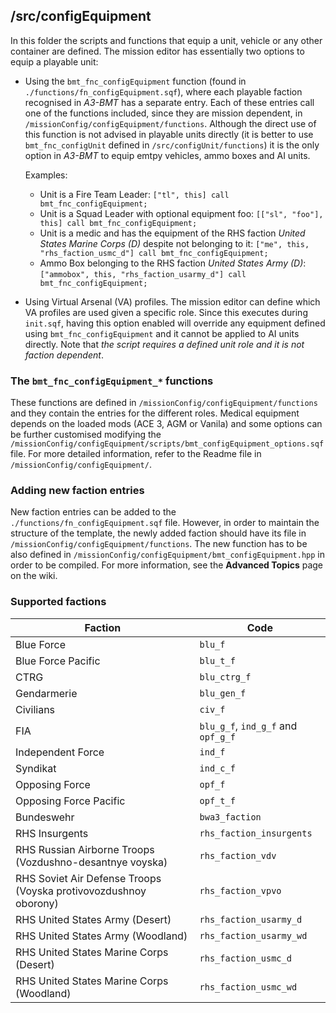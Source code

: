 ## /src/configEquipment

In this folder the scripts and functions that equip a unit, vehicle or any other container are defined. The
mission editor has essentially two options to equip a playable unit:

* Using the `bmt_fnc_configEquipment` function (found in `./functions/fn_configEquipment.sqf`), where each
playable faction recognised in *A3-BMT* has a separate entry. Each of these entries call one of the
functions included, since they are mission dependent, in `/missionConfig/configEquipment/functions`.
Although the direct use of this function is not advised in playable units directly (it is better to use
`bmt_fnc_configUnit` defined in `/src/configUnit/functions`) it is the only option in *A3-BMT* to equip
emtpy vehicles, ammo boxes and AI units.

  Examples:

  * Unit is a Fire Team Leader: `["tl", this] call bmt_fnc_configEquipment;`
  * Unit is a Squad Leader with optional equipment foo: `[["sl", "foo"], this] call bmt_fnc_configEquipment;`
  * Unit is a medic and has the equipment of the RHS faction *United States Marine Corps (D)* despite not
  belonging to it: `["me", this, "rhs_faction_usmc_d"] call bmt_fnc_configEquipment;`
  * Ammo Box belonging to the RHS faction *United States Army (D)*:
  `["ammobox", this, "rhs_faction_usarmy_d"] call bmt_fnc_configEquipment;`

* Using Virtual Arsenal (VA) profiles. The mission editor can define which VA profiles are used given a
specific role. Since this executes during `init.sqf`, having this option enabled will override any
equipment defined using `bmt_fnc_configEquipment` and it cannot be applied to AI units directly. Note that
*the script requires a defined unit role and it  is not faction dependent*.

### The `bmt_fnc_configEquipment_*` functions

These functions are defined in `/missionConfig/configEquipment/functions` and they contain the entries for
the different roles. Medical equipment depends on the loaded mods (ACE 3, AGM or Vanila) and some options
can be  further customised modifying the
`/missionConfig/configEquipment/scripts/bmt_configEquipment_options.sqf` file. For more detailed
information, refer to the Readme file in `/missionConfig/configEquipment/`.

### Adding new faction entries

New faction entries can be added to the `./functions/fn_configEquipment.sqf` file. However, in order to
maintain the structure of the template, the newly added faction should have its file in
`/missionConfig/configEquipment/functions`. The new function has to be also defined in
`/missionConfig/configEquipment/bmt_configEquipment.hpp` in order to be compiled. For more information, see
the **Advanced Topics** page on the wiki.

### Supported factions

| **Faction**        | **Code**          |
| ------------- | ------------- |
| Blue Force                                                       | `blu_f`                            |
| Blue Force Pacific                                               | `blu_t_f`                          |
| CTRG                                                             | `blu_ctrg_f`                       |
| Gendarmerie                                                      | `blu_gen_f`                        |
| Civilians                                                        | `civ_f`                            |
| FIA                                                              | `blu_g_f`, `ind_g_f` and `opf_g_f` |
| Independent Force                                                | `ind_f`                            |
| Syndikat                                                         | `ind_c_f`                          |
| Opposing Force                                                   | `opf_f`                            |
| Opposing Force Pacific                                           | `opf_t_f`                          |
| Bundeswehr                                                       | `bwa3_faction`                     |
| RHS Insurgents                                                   | `rhs_faction_insurgents`           |
| RHS Russian Airborne Troops (Vozdushno-desantnye voyska)         | `rhs_faction_vdv`                  |
| RHS Soviet Air Defense Troops (Voyska protivovozdushnoy oborony) | `rhs_faction_vpvo`                 |
| RHS United States Army (Desert)                                  | `rhs_faction_usarmy_d`             |
| RHS United States Army (Woodland)                                | `rhs_faction_usarmy_wd`            |
| RHS United States Marine Corps (Desert)                          | `rhs_faction_usmc_d`               |
| RHS United States Marine Corps (Woodland)                        | `rhs_faction_usmc_wd`              |
